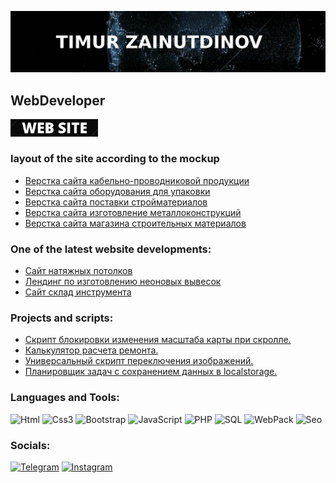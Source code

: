 [![Header](https://github.com/TimurZainutdinov/TimurZainutdinov/blob/main/assets/main_name.jpg)](https://elysium-web.site)

## WebDeveloper

<a href="https://elysium-web.site" target="_blank">
  <img src="https://github.com/TimurZainutdinov/TimurZainutdinov/blob/main/assets/web-site_2.jpg" alt="The web site" width="140"/>
</a>

### layout of the site according to the mockup
<!-- One of the latest works layout start-->
- [Верстка сайта кабельно-проводниковой продукции](https://www.nekk59.ru)
- [Верстка сайта оборудования для упаковки](https://www.upakovka-154-spb.ru)
- [Верстка сайта поставки стройматериалов](https://www.riversand.ru)
- [Верстка сайта изготовление металлоконструкций](https://www.xn---54-6cdavhac4a2agilld4bzaj8gzdk.xn--p1ai/pages/32098-kvartsvinilovaya-plitka)
- [Верстка сайта магазина строительных материалов](https://www.xn---54-6cdavhac4a2agilld4bzaj8gzdk.xn--p1ai)
<!-- One of the latest works layout end -->

### One of the latest website developments:
<!-- One of the latest works start-->
- [Сайт натяжных потолков](https://potolki-real.ru)
- [Лендинг по изготовлению неоновых вывесок](https://optpoligraf.ru/neonovie-viveski/kazan)
- [Сайт склад инструмента](https://www.sklad-instrument-ufa.ru)
<!-- One of the latest works end -->

### Projects and scripts:

<!-- Projects and scripts start-->

- [Скрипт блокировки изменения масштаба карты при скролле.](https://github.com/TimurZainutdinov/maps-with-zoom-lock-when-scrolling/)
- [Калькулятор расчета ремонта.](https://github.com/TimurZainutdinov/RepairCostCalculator)
- [Универсальный скрипт переключения изображений.](https://github.com/TimurZainutdinov/ColorChoice)
- [Планировщик задач с сохранением данных в localstorage.](https://github.com/TimurZainutdinov/TaskSchedulerWithSaveToLocalStorage)

<!-- Projects and scripts end -->

### Languages and Tools:
![Html](https://img.shields.io/badge/-Html5-090909?style=for-the-badge&logo=html5&logoColor=d44922)
![Css3](https://img.shields.io/badge/-Css3-090909?style=for-the-badge&logo=css3&logoColor=097CDB)
![Bootstrap](https://img.shields.io/badge/-Bootstrap-090909?style=for-the-badge&logo=bootstrap&logoColor=7c12fa)
![JavaScript](https://img.shields.io/badge/-JavaScript-090909?style=for-the-badge&logo=JavaScript&logoColor=E9D54D)
![PHP](https://img.shields.io/badge/-PHP-090909?style=for-the-badge&logo=php&logoColor=777baf)
![SQL](https://img.shields.io/badge/-MySQL-090909?style=for-the-badge&logo=mysql&logoColor=f7971c)
![WebPack](https://img.shields.io/badge/-WebPack-090909?style=for-the-badge&logo=webpack&logoColor=8dd6f9)
![Seo](https://img.shields.io/badge/-Seo-090909?style=for-the-badge&logo=Raspberry%20Pi&logoColor=94ca5b)

### Socials:
[![Telegram](https://img.shields.io/badge/-Telegram-090909?style=for-the-badge&logo=telegram&logoColor=27A0D9)](https://t.me/elysium_sweb)
[![Instagram](https://img.shields.io/badge/-Instagram-090909?style=for-the-badge&logo=instagram&logoColor=B4068E)](https://www.instagram.com/sonny550)
